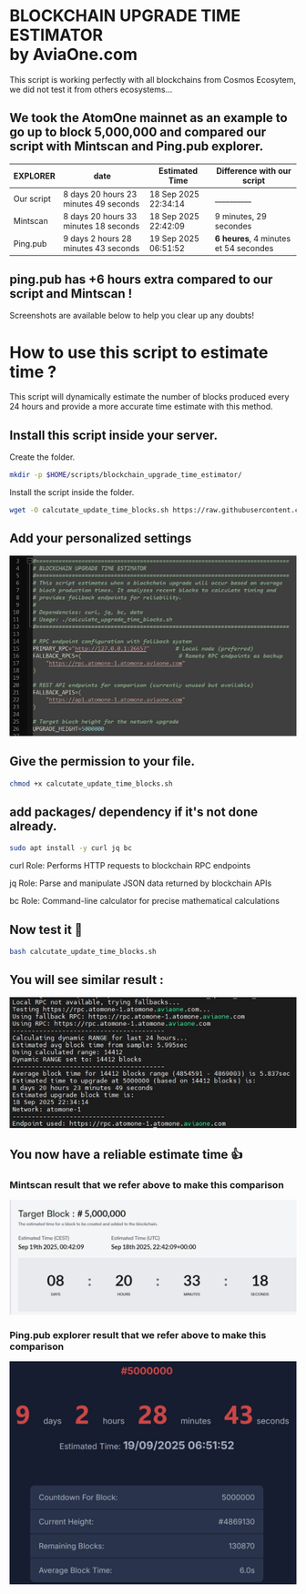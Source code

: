 # BLOCKCHAIN UPGRADE TIME ESTIMATOR<br>by AviaOne.com 
This script is working perfectly with all blockchains from Cosmos Ecosytem, we did not test it from others ecosystems...

## We took the AtomOne mainnet as an example to go up to block 5,000,000 and compared our script with Mintscan and Ping.pub explorer.


|   EXPLORER                  |        date             |         Estimated Time        |         Difference with our script        |
|---------------------|----------------------------------------|---------------------|---------------------|
Our script | 8 days 20 hours 23 minutes 49 seconds | 18 Sep 2025 22:34:14 | __________ 
Mintscan| 8 days 20 hours 33 minutes 18 seconds| 18 Sep 2025 22:42:09 | 9 minutes, 29 secondes 
Ping.pub| 9 days 2 hours 28 minutes 43 seconds | 19 Sep 2025 06:51:52 | <b>6 heures</b>, 4 minutes et 54 secondes 

## ping.pub has +6 hours extra compared to our script and Mintscan !
Screenshots are available below to help you clear up any doubts!

# How to use this script to estimate time ?
This script will dynamically estimate the number of blocks produced every 24 hours and provide a more accurate time estimate with this method.
## Install this script inside your server.
Create the folder.
```sh
mkdir -p $HOME/scripts/blockchain_upgrade_time_estimator/
```
Install the script inside the folder.
```sh
wget -O calcutate_update_time_blocks.sh https://raw.githubusercontent.com/aviaone/scripts/main/blockchain_upgrade_time_estimator/calcutate_update_time_blocks.sh
```
## Add your personalized settings
![image](https://github.com/AviaOne/pictures/blob/main/screenshot.2025-09-10%20(6).jpg?raw=true)

## Give the permission to your file.
```sh
chmod +x calcutate_update_time_blocks.sh
```

## add packages/ dependency if it's not done already.
```sh
sudo apt install -y curl jq bc
```
curl
Role: Performs HTTP requests to blockchain RPC endpoints

jq
Role: Parse and manipulate JSON data returned by blockchain APIs

bc
Role: Command-line calculator for precise mathematical calculations

## Now test it :rocket:
```sh
bash calcutate_update_time_blocks.sh
```
## You will see similar result :
![image](https://github.com/AviaOne/pictures/blob/main/screenshot.2025-09-10%20(4).jpg?raw=true)

## You now have a reliable estimate time 👍

### Mintscan result that we refer above to make this comparison
![image](https://github.com/AviaOne/pictures/blob/main/screenshot.2025-09-10.jpg?raw=true)

### Ping.pub explorer result that we refer above to make this comparison
![image](https://github.com/AviaOne/pictures/blob/main/screenshot.2025-09-10%20(5).jpg?raw=true)
